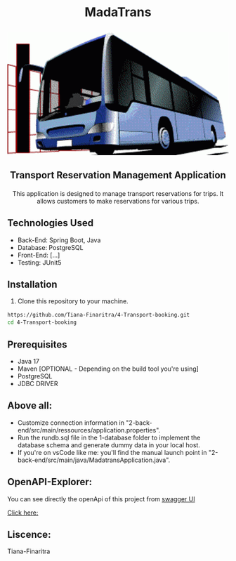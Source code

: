 # <p align="center"> MadaTrans</p>

<p align="center">
  <img src="0-public/MadaTrans.gif" alt="MadaTrans">
</p>

## <p align="center"> Transport Reservation Management Application </p>

<p align="center"> 
    This application is designed to manage transport reservations for trips. 
    It allows customers to make reservations for various trips.
</p>

## Technologies Used

- Back-End: Spring Boot, Java
- Database: PostgreSQL
- Front-End: [...]
- Testing: JUnit5

## Installation

1. Clone this repository to your machine.

```sh
https://github.com/Tiana-Finaritra/4-Transport-booking.git
cd 4-Transport-booking
```

## Prerequisites

- Java 17
- Maven [OPTIONAL - Depending on the build tool you're using]
- PostgreSQL    
- JDBC DRIVER

## Above all:
- Customize connection information in "2-back-end/src/main/ressources/application.properties".
- Run the rundb.sql file in the 1-database folder to implement the database schema 
and generate dummy data in your local host.
- If you're on vsCode like me: you'll find the manual launch point 
in "2-back-end/src/main/java/MadatransApplication.java".

## OpenAPI-Explorer:
You can see directly the openApi of this project from [swagger UI](https://petstore.swagger.io/?url=https://gist.githubusercontent.com/Tiana-Finaritra/ea2f605bd57a27e27b17c4232ed45763/raw/05f8f2ff5679de8e97849b27a13492848756e49e/openAPI-MadaTrans.yaml)

[Click here:](https://petstore.swagger.io/?url=https://gist.githubusercontent.com/Tiana-Finaritra/ea2f605bd57a27e27b17c4232ed45763/raw/05f8f2ff5679de8e97849b27a13492848756e49e/openAPI-MadaTrans.yaml)

## Liscence:
 Tiana-Finaritra